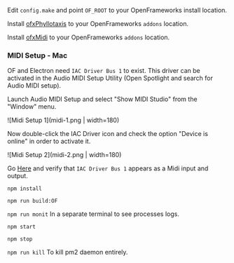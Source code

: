 Edit `config.make` and point `OF_ROOT` to your OpenFrameworks install location.

Install [ofxPhyllotaxis](https://github.com/edap/ofxPhyllotaxis) to your OpenFrameworks `addons` location.

Install [ofxMidi](https://github.com/danomatika/ofxMidi) to your OpenFrameworks `addons` location.

### MIDI Setup - Mac
OF and Electron need `IAC Driver Bus 1` to exist. This driver can be activated in the Audio MIDI Setup Utility (Open Spotlight and search for Audio MIDI setup).

Launch Audio MIDI Setup and select "Show MIDI Studio" from the "Window" menu.

![Midi Setup 1](midi-1.png | width=180)

Now double-click the IAC Driver icon and check the option "Device is online" in order to activate it.

![Midi Setup 2](midi-2.png | width=180)

Go [Here](https://factotumo.com/web-midi-console/) and verify that `IAC Driver Bus 1` appears as a Midi input and output.

`npm install`

`npm run build:OF`

`npm run monit` In a separate terminal to see processes logs.

`npm start`

`npm stop`

`npm run kill` To kill pm2 daemon entirely.
